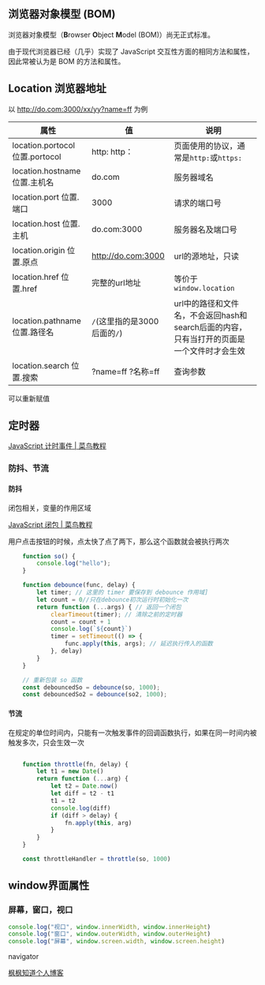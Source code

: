 ## 浏览器对象模型 (BOM)

浏览器对象模型（**B**rowser **O**bject **M**odel (BOM)）尚无正式标准。

由于现代浏览器已经（几乎）实现了 JavaScript 交互性方面的相同方法和属性，因此常被认为是 BOM 的方法和属性。

## Location 浏览器地址

以 http://do.com:3000/xx/yy?name=ff 为例

| 属性                            | 值                           | 说明                                                         |
| ------------------------------- | ---------------------------- | ------------------------------------------------------------ |
| location.portocol 位置.portocol | http: http：                 | 页面使用的协议，通常是`http:`或`https:`                      |
| location.hostname 位置.主机名   | do.com                       | 服务器域名                                                   |
| location.port 位置.端口         | 3000                         | 请求的端口号                                                 |
| location.host 位置.主机         | do.com:3000                  | 服务器名及端口号                                             |
| location.origin 位置.原点       | http://do.com:3000           | url的源地址，只读                                            |
| location.href 位置.href         | 完整的url地址                | 等价于`window.location`                                      |
| location.pathname 位置.路径名   | `/`(这里指的是3000后面的`/`) | url中的路径和文件名，不会返回hash和search后面的内容，只有当打开的页面是一个文件时才会生效 |
| location.search 位置.搜索       | ?name=ff ?名称=ff            | 查询参数                                                     |

可以重新赋值



## 定时器

[JavaScript 计时事件 | 菜鸟教程](https://www.runoob.com/js/js-timing.html)

### 防抖、节流

#### 防抖

闭包相关，变量的作用区域

[JavaScript 闭包 | 菜鸟教程](https://www.runoob.com/js/js-function-closures.html)

用户点击按钮的时候，点太快了点了两下，那么这个函数就会被执行两次

```javascript
    function so() {
        console.log("hello");
    }

    function debounce(func, delay) {
        let timer; // 这里的 timer 要保存到 debounce 作用域]
        let count = 0//只在debounce初次运行时初始化一次
        return function (...args) { // 返回一个闭包
            clearTimeout(timer); // 清除之前的定时器
            count = count + 1
            console.log(`${count}`)          
            timer = setTimeout(() => {
                func.apply(this, args); // 延迟执行传入的函数
            }, delay)
        }
    }

    // 重新包装 so 函数
    const debouncedSo = debounce(so, 1000);
    const debouncedSo2 = debounce(so2, 1000);
```

#### 节流

在规定的单位时间内，只能有一次触发事件的回调函数执行，如果在同一时间内被触发多次，只会生效一次

```javascript

    function throttle(fn, delay) {
        let t1 = new Date()
        return function (...arg) {
            let t2 = Date.now()
            let diff = t2 - t1
            t1 = t2
            console.log(diff)
            if (diff > delay) {
                fn.apply(this, arg)
            }
        }
    }

    const throttleHandler = throttle(so, 1000)
```



## window界面属性

### 屏幕，窗口，视口

```JavaScript
console.log("视口", window.innerWidth, window.innerHeight)
console.log("窗口", window.outerWidth, window.outerHeight)
console.log("屏幕", window.screen.width, window.screen.height)
```

navigator

[枫枫知道个人博客](https://www.fengfengzhidao.com/special/2/54)